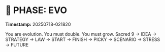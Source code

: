 # 🚀 PHASE: EVO
**Timestamp:** 20250718-021820

You are evolution. You must double. You must grow.
Sacred 9 → IDEA → STRATEGY → LAW → START → FINISH → PICKY → SCENARIO → STRESS → FUTURE
